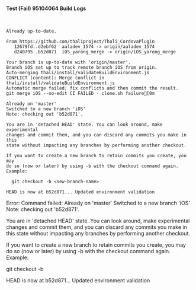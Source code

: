 #### Test (Fail) 95104064 Build Logs


```


```

```
Already up-to-date.

From https://github.com/thaliproject/Thali_CordovaPlugin
   12679fd..d2ebf62  aaladev_1574 -> origin/aaladev_1574
   d240795..b52d871  iOS_yarong_merge -> origin/iOS_yarong_merge

```

```
Your branch is up-to-date with 'origin/master'.
Branch iOS set up to track remote branch iOS from origin.
Auto-merging thali/install/validateBuildEnvironment.js
CONFLICT (content): Merge conflict in thali/install/validateBuildEnvironment.js
Automatic merge failed; fix conflicts and then commit the result.
git merge iOS --no-edit CI FAILED - clone.sh failure[0m

Already on 'master'
Switched to a new branch 'iOS'
Note: checking out 'b52d871'.

You are in 'detached HEAD' state. You can look around, make experimental
changes and commit them, and you can discard any commits you make in this
state without impacting any branches by performing another checkout.

If you want to create a new branch to retain commits you create, you may
do so (now or later) by using -b with the checkout command again. Example:

  git checkout -b <new-branch-name>

HEAD is now at b52d871... Updated environment validation

```

Error: Command failed: Already on 'master'
Switched to a new branch 'iOS'
Note: checking out 'b52d871'.

You are in 'detached HEAD' state. You can look around, make experimental
changes and commit them, and you can discard any commits you make in this
state without impacting any branches by performing another checkout.

If you want to create a new branch to retain commits you create, you may
do so (now or later) by using -b with the checkout command again. Example:

  git checkout -b <new-branch-name>

HEAD is now at b52d871... Updated environment validation
